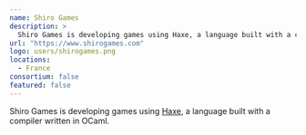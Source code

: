 ```yaml
---
name: Shiro Games
description: > 
  Shiro Games is developing games using Haxe, a language built with a compiler written in OCaml.
url: "https://www.shirogames.com"
logo: users/shirogames.png
locations: 
  - France
consortium: false
featured: false
---
```


Shiro Games is developing games using [Haxe](https://haxe.org/), a language built with a compiler written in OCaml.